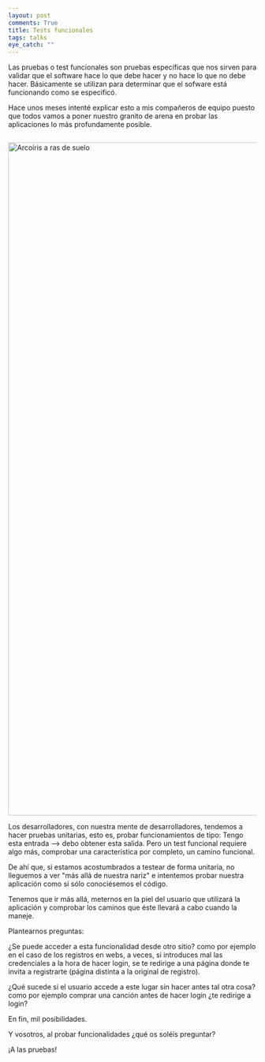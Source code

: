 ```yaml
---
layout: post
comments: True
title: Tests funcionales
tags: talks
eye_catch: ""
---
```


Las pruebas o test funcionales son pruebas específicas que nos sirven para validar que el software hace lo que debe hacer y no hace lo que no debe hacer.
Básicamente se utilizan para determinar que el sofware está funcionando como se especificó.

Hace unos meses intenté explicar esto a mis compañeros de equipo puesto que todos vamos a poner nuestro granito de arena en probar las aplicaciones lo más profundamente posible.

<figure>
	<a href="http://farm9.staticflickr.com/8426/7758832526_cc8f681e48_b.jpg">
	<img src="http://farm9.staticflickr.com/8426/7758832526_cc8f681e48_b.jpg" alt=""></a>
</figure>

<a data-flickr-embed="true"  href="https://www.flickr.com/photos/therealmrf/8610219527/" title="Arcoíris a ras de suelo"><img src="https://farm9.staticflickr.com/8255/8610219527_b5eb22b7c7_k.jpg" width="2048" height="1365" alt="Arcoíris a ras de suelo"></a><script async src="//embedr.flickr.com/assets/client-code.js" charset="utf-8"></script>

Los desarrolladores, con nuestra mente de desarrolladores, tendemos a hacer pruebas unitarias, esto es, probar funcionamientos de tipo: Tengo esta entrada --> debo obtener esta salida.
Pero un test funcional requiere algo más, comprobar una característica por completo, un camino funcional.

De ahí que, si estamos acostumbrados a testear de forma unitaria, no lleguemos a ver "más allá de nuestra nariz" e intentemos probar
nuestra aplicación como si sólo conociésemos el código.

Tenemos que ir más allá, meternos en la piel del usuario que utilizará la aplicación y comprobar los caminos que éste llevará a cabo cuando la maneje.

Plantearnos preguntas:

¿Se puede acceder a esta funcionalidad desde otro sitio? como por ejemplo en el caso
de los registros en webs, a veces, si introduces mal las credenciales a la hora de hacer login, se te redirige a una página donde te invita a registrarte (página distinta a la original de registro).

¿Qué sucede si el usuario accede a este lugar sin hacer antes tal otra cosa? como por ejemplo comprar una canción antes de hacer login ¿te redirige a login?

En fin, mil posibilidades.

Y vosotros, al probar funcionalidades ¿qué os soléis preguntar?

¡A las pruebas!
